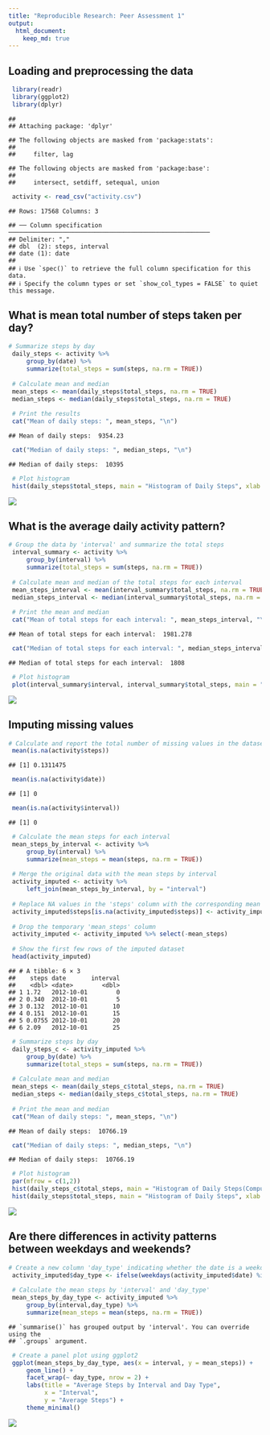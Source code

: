 ```yaml
---
title: "Reproducible Research: Peer Assessment 1"
output: 
  html_document:
    keep_md: true
---
```



## Loading and preprocessing the data

``` r
 library(readr)
 library(ggplot2)
 library(dplyr)
```

```
## 
## Attaching package: 'dplyr'
```

```
## The following objects are masked from 'package:stats':
## 
##     filter, lag
```

```
## The following objects are masked from 'package:base':
## 
##     intersect, setdiff, setequal, union
```

``` r
 activity <- read_csv("activity.csv")
```

```
## Rows: 17568 Columns: 3
```

```
## ── Column specification ────────────────────────────────────────────────────────
## Delimiter: ","
## dbl  (2): steps, interval
## date (1): date
## 
## ℹ Use `spec()` to retrieve the full column specification for this data.
## ℹ Specify the column types or set `show_col_types = FALSE` to quiet this message.
```



## What is mean total number of steps taken per day?

``` r
# Summarize steps by day
 daily_steps <- activity %>%
     group_by(date) %>%
     summarize(total_steps = sum(steps, na.rm = TRUE))
 
 # Calculate mean and median
 mean_steps <- mean(daily_steps$total_steps, na.rm = TRUE)
 median_steps <- median(daily_steps$total_steps, na.rm = TRUE)
 
 # Print the results
 cat("Mean of daily steps: ", mean_steps, "\n")
```

```
## Mean of daily steps:  9354.23
```

``` r
 cat("Median of daily steps: ", median_steps, "\n")
```

```
## Median of daily steps:  10395
```

``` r
 # Plot histogram
 hist(daily_steps$total_steps, main = "Histogram of Daily Steps", xlab = "Steps")
```

![](PA1_template_files/figure-html/unnamed-chunk-2-1.png)<!-- -->



## What is the average daily activity pattern?

``` r
# Group the data by 'interval' and summarize the total steps
 interval_summary <- activity %>%
     group_by(interval) %>%
     summarize(total_steps = sum(steps, na.rm = TRUE))
 
 # Calculate mean and median of the total steps for each interval
 mean_steps_interval <- mean(interval_summary$total_steps, na.rm = TRUE)
 median_steps_interval <- median(interval_summary$total_steps, na.rm = TRUE)
 
 # Print the mean and median
 cat("Mean of total steps for each interval: ", mean_steps_interval, "\n")
```

```
## Mean of total steps for each interval:  1981.278
```

``` r
 cat("Median of total steps for each interval: ", median_steps_interval, "\n")
```

```
## Median of total steps for each interval:  1808
```

``` r
 # Plot histogram
 plot(interval_summary$interval, interval_summary$total_steps, main = "Plot of Total Steps by Interval", xlab = "Interval", ylab = "Total steps")
```

![](PA1_template_files/figure-html/unnamed-chunk-3-1.png)<!-- -->


## Imputing missing values

``` r
# Calculate and report the total number of missing values in the dataset 
 mean(is.na(activity$steps))
```

```
## [1] 0.1311475
```

``` r
 mean(is.na(activity$date))
```

```
## [1] 0
```

``` r
 mean(is.na(activity$interval))
```

```
## [1] 0
```

``` r
 # Calculate the mean steps for each interval
 mean_steps_by_interval <- activity %>%
     group_by(interval) %>%
     summarize(mean_steps = mean(steps, na.rm = TRUE))
 
 # Merge the original data with the mean steps by interval
 activity_imputed <- activity %>%
     left_join(mean_steps_by_interval, by = "interval")
 
 # Replace NA values in the 'steps' column with the corresponding mean steps
 activity_imputed$steps[is.na(activity_imputed$steps)] <- activity_imputed$mean_steps[is.na(activity_imputed$steps)]
 
 # Drop the temporary 'mean_steps' column
 activity_imputed <- activity_imputed %>% select(-mean_steps)
 
 # Show the first few rows of the imputed dataset
 head(activity_imputed)
```

```
## # A tibble: 6 × 3
##    steps date       interval
##    <dbl> <date>        <dbl>
## 1 1.72   2012-10-01        0
## 2 0.340  2012-10-01        5
## 3 0.132  2012-10-01       10
## 4 0.151  2012-10-01       15
## 5 0.0755 2012-10-01       20
## 6 2.09   2012-10-01       25
```

``` r
 # Summarize steps by day
 daily_steps_c <- activity_imputed %>%
     group_by(date) %>%
     summarize(total_steps = sum(steps, na.rm = TRUE))
 
 # Calculate mean and median
 mean_steps <- mean(daily_steps_c$total_steps, na.rm = TRUE)
 median_steps <- median(daily_steps_c$total_steps, na.rm = TRUE)
 
 # Print the mean and median
 cat("Mean of daily steps: ", mean_steps, "\n")
```

```
## Mean of daily steps:  10766.19
```

``` r
 cat("Median of daily steps: ", median_steps, "\n")
```

```
## Median of daily steps:  10766.19
```

``` r
 # Plot histogram
 par(mfrow = c(1,2))
 hist(daily_steps_c$total_steps, main = "Histogram of Daily Steps(Computed)", xlab = "Total Steps", col = "lightblue", border = "black")
 hist(daily_steps$total_steps, main = "Histogram of Daily Steps", xlab = "Steps")
```

![](PA1_template_files/figure-html/unnamed-chunk-4-1.png)<!-- -->


## Are there differences in activity patterns between weekdays and weekends?

``` r
# Create a new column 'day_type' indicating whether the date is a weekday or weekend
 activity_imputed$day_type <- ifelse(weekdays(activity_imputed$date) %in% c("Saturday", "Sunday"), "weekend", "weekday")
 
 # Calculate the mean steps by 'interval' and 'day_type'
 mean_steps_by_day_type <- activity_imputed %>%
     group_by(interval,day_type) %>%
     summarize(mean_steps = mean(steps, na.rm = TRUE))
```

```
## `summarise()` has grouped output by 'interval'. You can override using the
## `.groups` argument.
```

``` r
 # Create a panel plot using ggplot2
 ggplot(mean_steps_by_day_type, aes(x = interval, y = mean_steps)) +
     geom_line() +
     facet_wrap(~ day_type, nrow = 2) +
     labs(title = "Average Steps by Interval and Day Type",
          x = "Interval",
          y = "Average Steps") +
     theme_minimal()
```

![](PA1_template_files/figure-html/unnamed-chunk-5-1.png)<!-- -->

